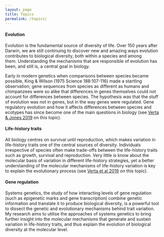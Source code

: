 ```yaml
--- 
layout: page 
title: Topics 
permalink: /topics/ 
---
```


#### Evolution #### 

Evolution is the fundamental source of diversity of life. Over 150 years after Darwin, we are still continuing to discover new and amazing ways evolution contributes to biological diversity, both within a species and among them. Understanding the mechanisms that are responsible of evolution has been, and still is, a central goal in biology.

Early in modern genetics when comparisons between species became possible, King & Wilson (1975 Science 188:107-116) made a startling observation; gene sequences from species as different as humans and chimpanzees were so alike that differences in genes themselves could not account for differences between species. The hypothesis was that the stuff of evolution was not in genes, but in the way genes were regulated. Gene regulatory evolution and how it affects differences between species and ecotypes has since become one of the main questions in biology (see [Verta & Jones 2019](papers.md) on this topic).

#### Life-history traits ####

All biology centres on survival until reproduction, which makes variation in life-history traits one of the central sources of diversity. Individuals irrespective of species often make trade-offs between the life-history traits such as growth, survival and reproduction. Very little is know about the molecular basis of variation in different life-history strategies, yet a better understanding of the molecular mechanisms of life-history variation is key to explain the evolutionary process (see [Verta et al 2019](papers.md) on this topic).

#### Gene regulation ####

Systems genetics, the study of how interacting levels of gene regulation (such as epigenetic marks and gene transcription) combine genetic information and translate it to produce biological diversity, is a powerful tool to dissect the genetic and evolutionary mechanisms behind trait variation. My research aims to utilise the approaches of systems genetics to bring further insight into the molecular mechanisms that generate and sustain variation in life-history traits, and thus explain the evolution of biological diversity at the molecular level.

